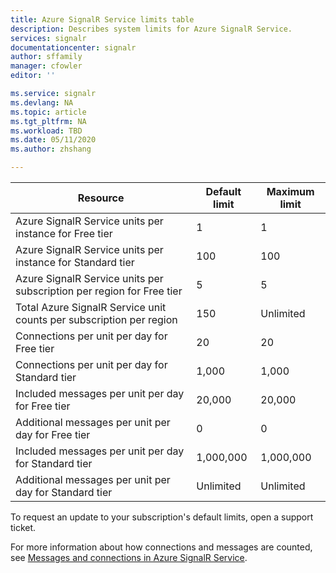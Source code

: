 ```yaml
---
title: Azure SignalR Service limits table
description: Describes system limits for Azure SignalR Service.
services: signalr
documentationcenter: signalr
author: sffamily
manager: cfowler
editor: ''

ms.service: signalr
ms.devlang: NA
ms.topic: article
ms.tgt_pltfrm: NA
ms.workload: TBD
ms.date: 05/11/2020
ms.author: zhshang

---
```


| Resource | Default limit | Maximum limit | 
| --- | --- | --- |
| Azure SignalR Service units per instance for Free tier |1 |1 |
| Azure SignalR Service units per instance for Standard tier |100 |100 |
| Azure SignalR Service units per subscription per region for Free tier|5 |5 |
| Total Azure SignalR Service unit counts per subscription per region |150 |Unlimited |
| Connections per unit per day for Free tier |20 |20 |
| Connections per unit per day for Standard tier |1,000 |1,000|
| Included messages per unit per day for Free tier|20,000 |20,000 |
| Additional messages per unit per day for Free tier|0 |0 |
| Included messages per unit per day for Standard tier|1,000,000 |1,000,000 |
| Additional messages per unit per day for Standard tier|Unlimited |Unlimited |

To request an update to your subscription's default limits, open a support ticket.

For more information about how connections and messages are counted, see [Messages and connections in Azure SignalR Service](../articles/azure-signalr/signalr-concept-messages-and-connections.md).
